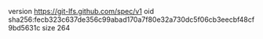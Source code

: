 version https://git-lfs.github.com/spec/v1
oid sha256:fecb323c637de356c99abad170a7f80e32a730dc5f06cb3eecbf48cf9bd5631c
size 264
